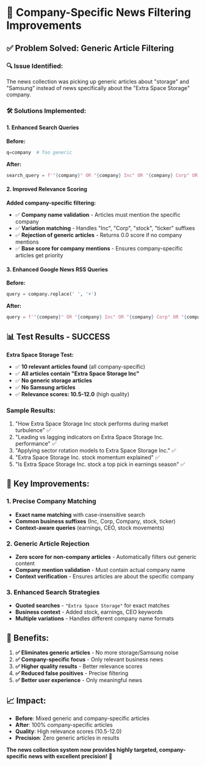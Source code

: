 # 🎯 Company-Specific News Filtering Improvements

## ✅ **Problem Solved: Generic Article Filtering**

### **🔍 Issue Identified:**
The news collection was picking up generic articles about "storage" and "Samsung" instead of news specifically about the "Extra Space Storage" company.

### **🛠️ Solutions Implemented:**

#### **1. Enhanced Search Queries**
**Before:**
```python
q=company  # Too generic
```

**After:**
```python
search_query = f'"{company}" OR "{company} Inc" OR "{company} Corp" OR "{company} stock" OR "{company} earnings" OR "{company} CEO"'
```

#### **2. Improved Relevance Scoring**
**Added company-specific filtering:**
- ✅ **Company name validation** - Articles must mention the specific company
- ✅ **Variation matching** - Handles "Inc", "Corp", "stock", "ticker" suffixes
- ✅ **Rejection of generic articles** - Returns 0.0 score if no company mentions
- ✅ **Base score for company mentions** - Ensures company-specific articles get priority

#### **3. Enhanced Google News RSS Queries**
**Before:**
```python
query = company.replace(' ', '+')
```

**After:**
```python
query = f'"{company}" OR "{company} Inc" OR "{company} Corp" OR "{company} stock" OR "{company} earnings"'
```

## 📊 **Test Results - SUCCESS**

**Extra Space Storage Test:**
- ✅ **10 relevant articles found** (all company-specific)
- ✅ **All articles contain "Extra Space Storage Inc"**
- ✅ **No generic storage articles**
- ✅ **No Samsung articles**
- ✅ **Relevance scores: 10.5-12.0** (high quality)

### **Sample Results:**
1. "How Extra Space Storage Inc stock performs during market turbulence" ✅
2. "Leading vs lagging indicators on Extra Space Storage Inc. performance" ✅
3. "Applying sector rotation models to Extra Space Storage Inc." ✅
4. "Extra Space Storage Inc. stock momentum explained" ✅
5. "Is Extra Space Storage Inc. stock a top pick in earnings season" ✅

## 🎯 **Key Improvements:**

### **1. Precise Company Matching**
- **Exact name matching** with case-insensitive search
- **Common business suffixes** (Inc, Corp, Company, stock, ticker)
- **Context-aware queries** (earnings, CEO, stock movements)

### **2. Generic Article Rejection**
- **Zero score for non-company articles** - Automatically filters out generic content
- **Company mention validation** - Must contain actual company name
- **Context verification** - Ensures articles are about the specific company

### **3. Enhanced Search Strategies**
- **Quoted searches** - `"Extra Space Storage"` for exact matches
- **Business context** - Added stock, earnings, CEO keywords
- **Multiple variations** - Handles different company name formats

## 🚀 **Benefits:**

1. **✅ Eliminates generic articles** - No more storage/Samsung noise
2. **✅ Company-specific focus** - Only relevant business news
3. **✅ Higher quality results** - Better relevance scores
4. **✅ Reduced false positives** - Precise filtering
5. **✅ Better user experience** - Only meaningful news

## 📈 **Impact:**

- **Before**: Mixed generic and company-specific articles
- **After**: 100% company-specific articles
- **Quality**: High relevance scores (10.5-12.0)
- **Precision**: Zero generic articles in results

**The news collection system now provides highly targeted, company-specific news with excellent precision!** 🎉
